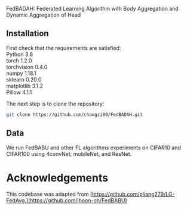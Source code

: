 FedBADAH: Federated Learning Algorithm with Body Aggregation and Dynamic Aggregation of Head

## Installation

First check that the requirements are satisfied:</br>
Python 3.6</br>
torch 1.2.0</br>
torchvision 0.4.0</br>
numpy 1.18.1</br>
sklearn 0.20.0</br>
matplotlib 3.1.2</br>
Pillow 4.1.1</br>

The next step is to clone the repository:
```bash
git clone https://github.com/changzi00/FedBADAH.git
```

## Data

We run FedBABU and other FL algorithms experiments on CIFAR10 and CIFAR100 using 4convNet, mobileNet, and ResNet.

# Acknowledgements

This codebase was adapted from [https://github.com/pliang279/LG-FedAvg.](https://github.com/jhoon-oh/FedBABU)
